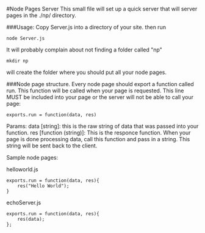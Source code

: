 #Node Pages Server
This small file will set up a quick server that will server pages in the ./np/ directory. 

###Usage: 
Copy Server.js into a directory of your site. then run

	node Server.js

It will probably complain about not finding a folder called "np"

	mkdir np

will create the folder where you should put all your node pages. 

###Node page structure.
Every node page should export a function called run. This function will be called when your page is requested. This line MUST be included into your page or the server will not be able to call your page:
	
	exports.run = function(data, res)


Params:
	data [string]:
		this is the raw string of data that was passed into your function.
	res [function (string)]:
		This is the responce function. 
		When your page is done processing data, call this function and pass in a string. This string will be sent back to the client.


Sample node pages:

helloworld.js
	
	exports.run = function(data, res){
		res("Hello World");
	}

echoServer.js
	
	exports.run = function(data, res){
		res(data);
	};

